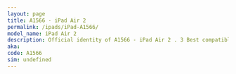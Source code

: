 ```yaml
---
layout: page
title: A1566 - iPad Air 2
permalink: /ipads/iPad-A1566/
model_name: iPad Air 2
description: Official identity of A1566 - iPad Air 2 . 3 Best compatible iPad cases for iPad Air 2. 3 Best compatible iPad pens for iPad Air 2. 3 Best compatible iPad chargers for iPad Air 2. 3 Best compatible keyboards for iPad Air 2.
aka: 
code: A1566
sim: undefined
---
```

